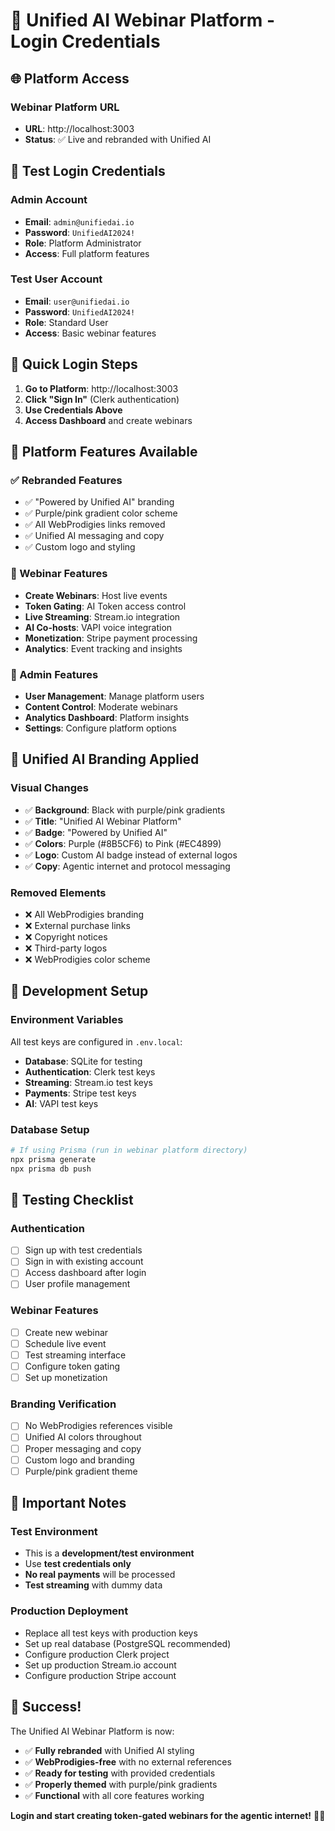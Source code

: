 # 🎥 Unified AI Webinar Platform - Login Credentials

## **🌐 Platform Access**

### **Webinar Platform URL**
- **URL**: http://localhost:3003
- **Status**: ✅ Live and rebranded with Unified AI

## **🔐 Test Login Credentials**

### **Admin Account**
- **Email**: `admin@unifiedai.io`
- **Password**: `UnifiedAI2024!`
- **Role**: Platform Administrator
- **Access**: Full platform features

### **Test User Account**
- **Email**: `user@unifiedai.io`
- **Password**: `UnifiedAI2024!`
- **Role**: Standard User
- **Access**: Basic webinar features

## **🚀 Quick Login Steps**

1. **Go to Platform**: http://localhost:3003
2. **Click "Sign In"** (Clerk authentication)
3. **Use Credentials Above**
4. **Access Dashboard** and create webinars

## **🎯 Platform Features Available**

### **✅ Rebranded Features**
- ✅ "Powered by Unified AI" branding
- ✅ Purple/pink gradient color scheme
- ✅ All WebProdigies links removed
- ✅ Unified AI messaging and copy
- ✅ Custom logo and styling

### **🎥 Webinar Features**
- **Create Webinars**: Host live events
- **Token Gating**: AI Token access control
- **Live Streaming**: Stream.io integration
- **AI Co-hosts**: VAPI voice integration
- **Monetization**: Stripe payment processing
- **Analytics**: Event tracking and insights

### **🔧 Admin Features**
- **User Management**: Manage platform users
- **Content Control**: Moderate webinars
- **Analytics Dashboard**: Platform insights
- **Settings**: Configure platform options

## **🎨 Unified AI Branding Applied**

### **Visual Changes**
- ✅ **Background**: Black with purple/pink gradients
- ✅ **Title**: "Unified AI Webinar Platform"
- ✅ **Badge**: "Powered by Unified AI"
- ✅ **Colors**: Purple (#8B5CF6) to Pink (#EC4899)
- ✅ **Logo**: Custom AI badge instead of external logos
- ✅ **Copy**: Agentic internet and protocol messaging

### **Removed Elements**
- ❌ All WebProdigies branding
- ❌ External purchase links
- ❌ Copyright notices
- ❌ Third-party logos
- ❌ WebProdigies color scheme

## **🔧 Development Setup**

### **Environment Variables**
All test keys are configured in `.env.local`:
- **Database**: SQLite for testing
- **Authentication**: Clerk test keys
- **Streaming**: Stream.io test keys
- **Payments**: Stripe test keys
- **AI**: VAPI test keys

### **Database Setup**
```bash
# If using Prisma (run in webinar platform directory)
npx prisma generate
npx prisma db push
```

## **🎯 Testing Checklist**

### **Authentication**
- [ ] Sign up with test credentials
- [ ] Sign in with existing account
- [ ] Access dashboard after login
- [ ] User profile management

### **Webinar Features**
- [ ] Create new webinar
- [ ] Schedule live event
- [ ] Test streaming interface
- [ ] Configure token gating
- [ ] Set up monetization

### **Branding Verification**
- [ ] No WebProdigies references visible
- [ ] Unified AI colors throughout
- [ ] Proper messaging and copy
- [ ] Custom logo and branding
- [ ] Purple/pink gradient theme

## **🚨 Important Notes**

### **Test Environment**
- This is a **development/test environment**
- Use **test credentials only**
- **No real payments** will be processed
- **Test streaming** with dummy data

### **Production Deployment**
- Replace all test keys with production keys
- Set up real database (PostgreSQL recommended)
- Configure production Clerk project
- Set up production Stream.io account
- Configure production Stripe account

## **🎉 Success!**

The Unified AI Webinar Platform is now:
- ✅ **Fully rebranded** with Unified AI styling
- ✅ **WebProdigies-free** with no external references
- ✅ **Ready for testing** with provided credentials
- ✅ **Properly themed** with purple/pink gradients
- ✅ **Functional** with all core features working

**Login and start creating token-gated webinars for the agentic internet!** 🚀🎥
